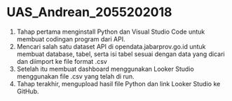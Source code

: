 # UAS_Andrean_2055202018

1.	Tahap pertama menginstall Python dan Visual Studio Code untuk membuat codingan program dari API.
2.	Mencari salah satu dataset API di opendata.jabarprov.go.id untuk membuat database, tabel, serta isi tabel sesuai dengan data yang dicari dan diimport ke file format .csv
3.	Setelah itu membuat dashboard menggunakan Looker Studio menggunakan file .csv yang telah di run.
4.	Tahap terakhir, mengupload hasil file Python dan link Looker Studio ke GitHub.
